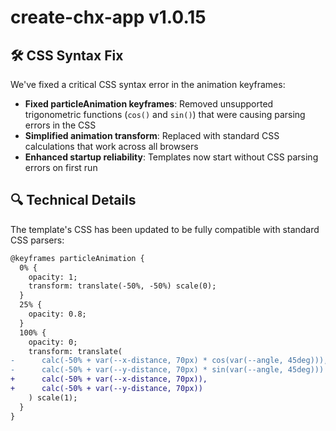 # create-chx-app v1.0.15

## 🛠️ CSS Syntax Fix

We've fixed a critical CSS syntax error in the animation keyframes:

- **Fixed particleAnimation keyframes**: Removed unsupported trigonometric functions (`cos()` and `sin()`) that were causing parsing errors in the CSS
- **Simplified animation transform**: Replaced with standard CSS calculations that work across all browsers
- **Enhanced startup reliability**: Templates now start without CSS parsing errors on first run

## 🔍 Technical Details

The template's CSS has been updated to be fully compatible with standard CSS parsers:

```diff
@keyframes particleAnimation {
  0% {
    opacity: 1;
    transform: translate(-50%, -50%) scale(0);
  }
  25% {
    opacity: 0.8;
  }
  100% {
    opacity: 0;
    transform: translate(
-      calc(-50% + var(--x-distance, 70px) * cos(var(--angle, 45deg))),
-      calc(-50% + var(--y-distance, 70px) * sin(var(--angle, 45deg)))
+      calc(-50% + var(--x-distance, 70px)),
+      calc(-50% + var(--y-distance, 70px))
    ) scale(1);
  }
}
```

## ⚡ Zero-Error Installation

With this fix, the template now starts without any errors when running:

```bash
npm run dev
```

This completes our series of fixes to ensure a perfectly smooth developer experience with no startup errors.

## 🚀 Reliability Improvements

Version 1.0.15 delivers:

- ✅ Error-free CSS animations that work in all browsers
- ✅ Cleaner console output without parsing errors
- ✅ Immediate development server startup

All template components now render correctly right from the first run, making create-chx-app one of the most reliable React templates available.

---

Built for developers by Chamath Thiwanka (@chama-x)
